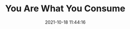 ---
date: 2021-10-18 11:44:16
link:
  source: pocket
  source_url: https://getpocket.com
  text: You Are What You Consume
  url: https://markmanson.net/newsletters/mindfck-monthly-93
source: pocket
syndicated:
- type: pocket
  url: https://markmanson.net/newsletters/mindfck-monthly-93
- type: mastodon
  url: https://mastodon.technology/users/roytang/statuses/107122362387936337
- type: twitter
  url: https://twitter.com/roytang/status/1450065504899514372/
title: You Are What You Consume
---